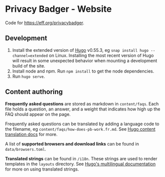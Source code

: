 # Privacy Badger - Website

Code for <https://eff.org/privacybadger>.

## Development

1. Install the extended version of [Hugo](https://gohugo.io/getting-started/installing/) v0.55.3, eg `snap install hugo --channel=extended` on Linux. Installing the most recent version of Hugo will result in some unexpected behavior when mounting a development build of the site.
2. Install node and npm. Run `npm install` to get the node dependencies.
3. Run `hugo serve`.

## Content authoring

**Frequently asked questions** are stored as markdown in `content/faqs`. Each file holds a question, an answer, and a weight that indicates how high up the FAQ should appear on the page.

Frequently asked questions can be translated by adding a language code to the filename, eg `content/faqs/how-does-pb-work.fr.md`. See [Hugo content translation docs](https://gohugo.io/content-management/multilingual/#translation-by-filename) for more.

A list of **supported browsers and download links** can be found in `data/browsers.toml`.

**Translated strings** can be found in  `/i18n`. These strings are used to render templates in the `layouts` directory. See [Hugo's multilingual documentation](https://gohugo.io/content-management/multilingual/#translation-of-strings) for more on using translated strings.
